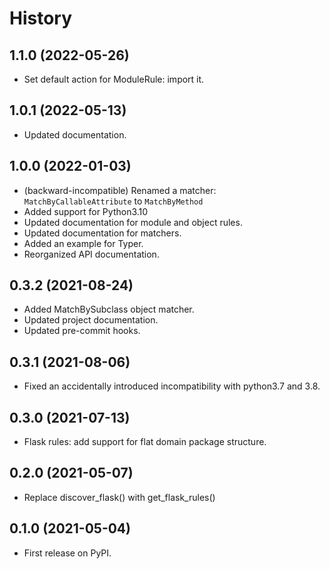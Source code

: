 # History

## 1.1.0 (2022-05-26)

* Set default action for ModuleRule: import it.

## 1.0.1 (2022-05-13)

* Updated documentation.

## 1.0.0 (2022-01-03)

* (backward-incompatible) Renamed a matcher: `MatchByCallableAttribute` to `MatchByMethod`
* Added support for Python3.10
* Updated documentation for module and object rules.
* Updated documentation for matchers.
* Added an example for Typer.
* Reorganized API documentation.

## 0.3.2 (2021-08-24)

* Added MatchBySubclass object matcher.
* Updated project documentation.
* Updated pre-commit hooks.

## 0.3.1 (2021-08-06)

* Fixed an accidentally introduced incompatibility with python3.7 and 3.8.

## 0.3.0 (2021-07-13)

* Flask rules: add support for flat domain package structure.

## 0.2.0 (2021-05-07)

* Replace discover_flask() with get_flask_rules()

## 0.1.0 (2021-05-04)

* First release on PyPI.
